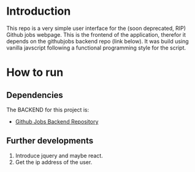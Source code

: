 # Introduction 

This repo is a very simple user interface for the (soon deprecated, RIP) Github jobs webpage. This is the frontend of the application, therefor it depends on the githubjobs backend repo (link below). It was build using vanilla javscript following a functional programming style for the script. 


# How to run

## Dependencies

The BACKEND for this project is:
- [Github Jobs Backend Repository](https://github.com/lucccar/gitjobs_backend/) 
  


## Further developments

1. Introduce jquery and maybe react.
2. Get the ip address of the user.




